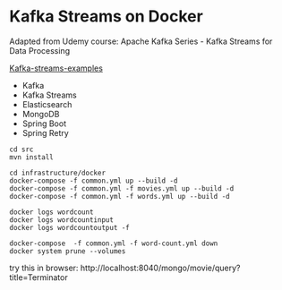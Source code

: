 # Kafka Streams on Docker

Adapted from Udemy course: Apache Kafka Series - Kafka Streams for Data Processing

[Kafka-streams-examples](https://github.com/confluentinc/kafka-streams-examples)

- Kafka
- Kafka Streams
- Elasticsearch
- MongoDB
- Spring Boot
- Spring Retry

```
cd src
mvn install

cd infrastructure/docker
docker-compose -f common.yml up --build -d
docker-compose -f common.yml -f movies.yml up --build -d
docker-compose -f common.yml -f words.yml up --build -d

docker logs wordcount
docker logs wordcountinput
docker logs wordcountoutput -f

docker-compose  -f common.yml -f word-count.yml down
docker system prune --volumes

```

try this in browser:
http://localhost:8040/mongo/movie/query?title=Terminator
